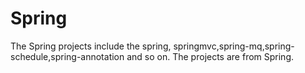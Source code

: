 # Spring
The Spring projects include the spring, springmvc,spring-mq,spring-schedule,spring-annotation and so on.
The projects are from Spring.
